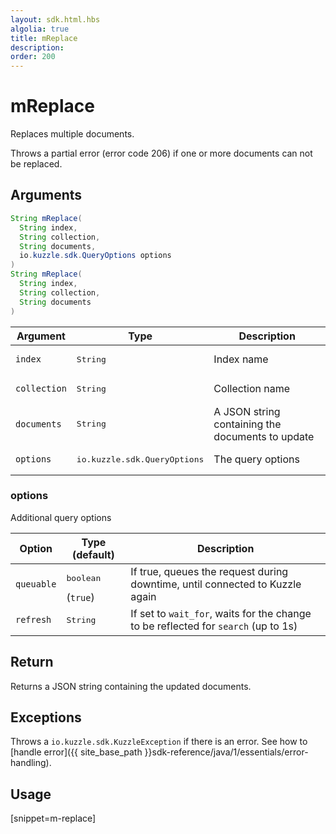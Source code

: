 ```yaml
---
layout: sdk.html.hbs
algolia: true
title: mReplace
description:
order: 200
---
```


# mReplace

Replaces multiple documents.

Throws a partial error (error code 206) if one or more documents can not be replaced.

## Arguments

```java
String mReplace(
  String index, 
  String collection, 
  String documents, 
  io.kuzzle.sdk.QueryOptions options
)
String mReplace(
  String index, 
  String collection, 
  String documents
)
```

| Argument | Type | Description |
| --- | --- | --- |
| `index` | <pre>String</pre> | Index name |
| `collection` | <pre>String</pre> | Collection name |
| `documents` | <pre>String</pre> | A JSON string containing the documents to update |
| `options` | <pre>io.kuzzle.sdk.QueryOptions</pre> | The query options |

### options

Additional query options

| Option | Type (default) | Description |
| --- | --- | --- |
| `queuable` | <pre>boolean</pre> (`true`)| If true, queues the request during downtime, until connected to Kuzzle again |
| `refresh` | <pre>String</pre> | If set to `wait_for`, waits for the change to be reflected for `search` (up to 1s) |

## Return

Returns a JSON string containing the updated documents.

## Exceptions

Throws a `io.kuzzle.sdk.KuzzleException` if there is an error. See how to [handle error]({{ site_base_path }}sdk-reference/java/1/essentials/error-handling).

## Usage

[snippet=m-replace]
